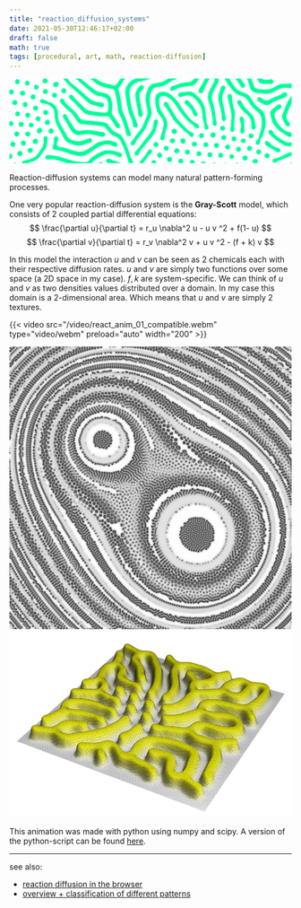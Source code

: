 ```yaml
---
title: "reaction_diffusion_systems"
date: 2021-05-30T12:46:17+02:00
draft: false
math: true
tags: [procedural, art, math, reaction-diffusion]
---
```


![raction diffusion pattern](/img/reaction_diffusion_crop.svg)

<!-- {{< figure src="/img/reaction_diffusion_crop.svg" title="a typical reaction-diffusion pattern." >}} -->

Reaction-diffusion systems can model many natural pattern-forming processes. 

One very popular reaction-diffusion system is the **Gray-Scott** model, which consists of 2 coupled partial differential equations:
$$ 
    \frac{\partial u}{\partial t} = r_u \nabla^2 u - u v ^2 + f(1- u)
$$
$$
    \frac{\partial v}{\partial t} = r_v \nabla^2 v + u v ^2 - (f + k) v
$$

In this model the interaction $u$ and $v$ can be seen as 2 chemicals each with their respective diffusion rates. $u$ and $v$ are simply two functions over some space (a 2D space in my case). $f, k$ are system-specific. We can think of $u$ and $v$ as two densities values distributed over a domain. In my case this domain is a 2-dimensional area. Which means that $u$ and $v$ are simply 2 textures.

{{< video src="/video/react_anim_01_compatible.webm" type="video/webm" preload="auto" width="200" >}}

![interesting pattern1](/img/little_creatures_800x800.png)
![interesting pattern2](/img/reaction_diffusion_mesh.png)

This animation was made with python using numpy and scipy. A version of the python-script can be found [here](https://github.com/exo-cortex/reaction_diffusion_python/).


---

see also:
- [reaction diffusion in the browser](https://pmneila.github.io/jsexp/grayscott/)
- [overview + classification of different patterns](https://mrob.com/pub/comp/xmorphia/pearson-classes.html)
